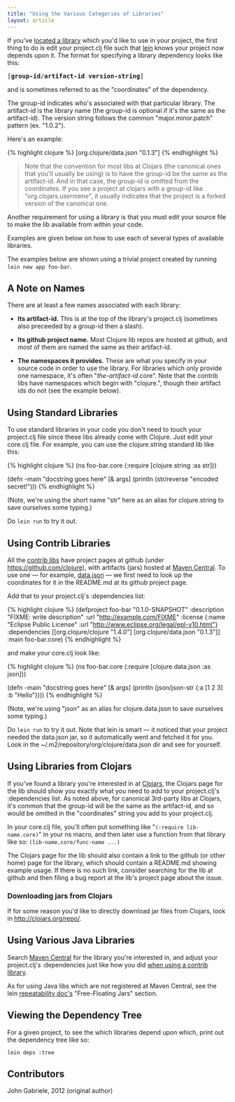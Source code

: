 ```yaml
---
title: "Using the Various Categories of Libraries"
layout: article
---
```


If you've [located a library](../ecosystem/libraries_directory.html)
which you'd like to use in your project, the first thing to do is edit
your project.clj file such that [lein](http://leiningen.org/) knows
your project now depends upon it. The format for specifying a library
dependency looks like this:

<tt>[**group-id**/**artifact-id version-string**]</tt>

and is sometimes referred to as the "coordinates" of the dependency.

The group-id indicates who's associated with that particular library.
The artifact-id is the library name (the group-id is optional if it's
the same as the artifact-id). The version string follows the common
"major.minor.patch" pattern (ex. "1.0.2").

Here's an example:

{% highlight clojure %}
[org.clojure/data.json "0.1.3"]
{% endhighlight %}

> Note that the convention for most libs at Clojars (the canonical
> ones that you'll usually be using) is to have the group-id be the
> same as the artifact-id. And in that case, the group-id is omitted
> from the coordinates. If you see a project at clojars with a
> group-id like "org.clojars.*username*", it usually indicates that
> the project is a forked version of the canonical one.

Another requirement for using a library is that you must edit your
source file to make the lib available from within your code.

Examples are given below on how to use each of several types of
available libraries.

The examples below are shown using a trivial project created by
running `lein new app foo-bar`.



## A Note on Names

There are at least a few names associated with each library:

  * **Its artifact-id.** This is at the top of the library's
    project.clj (sometimes also preceeded by a group-id then a slash).

  * **Its github project name.** Most Clojure lib repos are hosted at
    github, and *most* of them are named the same as their artifact-id.

  * **The namespaces it provides.** These are what you specify in your
    source code in order to use the library. For libraries which only
    provide one namespace, it's often "*the-artifact-id*.core". Note
    that the contrib libs have namespaces which begin with "clojure.",
    though their artifact ids do not (see the example below).




## Using Standard Libraries

To use standard libraries in your code you don't need to touch
your project.clj file since these libs already come with Clojure.
Just edit your core.clj file. For example, you can use the
clojure.string standard lib like this:

{% highlight clojure %}
(ns foo-bar.core
  (:require [clojure.string :as str]))

(defn -main
  "docstring goes here"
  [& args]
  (println (str/reverse "encoded secret!")))
{% endhighlight %}


(Note, we're using the short name "str" here as an alias for
clojure.string to save ourselves some typing.)

Do `lein run` to try it out.



## Using Contrib Libraries

All the [contrib
libs](http://dev.clojure.org/display/doc/Clojure+Contrib) have project
pages at github (under <https://github.com/clojure>), with artifacts
(jars) hosted at [Maven Central](http://search.maven.org/).  To use
one — for example, [data.json](https://github.com/clojure/data.json) —
we first need to look up the coordinates for it in the README.md at
its github project page.

Add that to your project.clj's :dependencies list:

{% highlight clojure %}
(defproject foo-bar "0.1.0-SNAPSHOT"
  :description "FIXME: write description"
  :url "http://example.com/FIXME"
  :license {:name "Eclipse Public License"
            :url "http://www.eclipse.org/legal/epl-v10.html"}
  :dependencies [[org.clojure/clojure "1.4.0"]
                 [org.clojure/data.json "0.1.3"]]
  :main foo-bar.core)
{% endhighlight %}

and make your core.clj look like:

{% highlight clojure %}
(ns foo-bar.core
  (:require [clojure.data.json :as json]))

(defn -main
  "docstring goes here"
  [& args]
  (println (json/json-str {:a [1 2 3] :b "Hello"})))
{% endhighlight %}

(Note, we're using "json" as an alias for clojure.data.json to save
ourselves some typing.)

Do `lein run` to try it out. Note that lein is smart — it noticed that
your project needed the data.json jar, so it automatically went and
fetched it for you. Look in the ~/.m2/repository/org/clojure/data.json
dir and see for yourself.



## Using Libraries from Clojars

If you've found a library you're interested in at
[Clojars](http://clojars.org/), the Clojars page for the lib should
show you exactly what you need to add to your project.clj's
:dependencies list. As noted above, for canonical 3rd-party libs at
Clojars, it's common that the group-id will be the same as the
artifact-id, and so would be omitted in the "coordinates" string you
add to your project.clj.

In your core.clj file, you'll often put something like "`(:require
lib-name.core)`" in your ns macro, and then later use a function
from that library like so: `(lib-name.core/func-name ...)`

The Clojars page for the lib should also contain a link to the github
(or other home) page for the library, which should contain a README.md
showing example usage. If there is no such link, consider searching
for the lib at github and then filing a bug report at the lib's
project page about the issue.


### Downloading jars from Clojars ###

If for some reason you'd like to directly download jar files from
Clojars, look in <http://clojars.org/repo/>.




## Using Various Java Libraries

Search [Maven Central](http://search.maven.org/) for the library
you're interested in, and adjust your project.clj's :dependencies just
like how you did [when using a contrib library](#using-contrib-libraries).

As for using Java libs which are *not* registered at Maven Central,
see the lein [repeatability
doc's](https://github.com/technomancy/leiningen/wiki/Repeatability)
"Free-Floating Jars" section.




## Viewing the Dependency Tree

For a given project, to see the which libraries depend upon which,
print out the dependency tree like so:

    lein deps :tree



## Contributors

John Gabriele, 2012 (original author)
